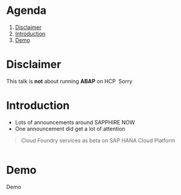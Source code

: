 # Agenda
1. [Disclaimer](#/2)
1. [Introduction](#/3)
1. [Demo](#/6)



# Disclaimer
This talk is **not** about running **ABAP** on HCP 
<img data-src="images/no_abap.png">
Sorry



# Introduction
* Lots of announcements around SAPPHIRE NOW
* One announcement did get a lot of attention
> Cloud Foundry services as beta on SAP HANA Cloud Platform
<img data-src="images/PlannedArchitecture.png">



# Demo
<!-- .slide: data-background="images/demo.png" -->
Demo
